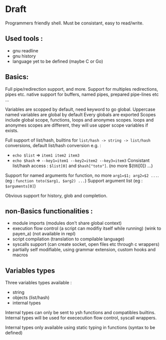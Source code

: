 
# Draft

Programmers friendly shell. Must be consistant, easy to read/write.

## Used tools :

- gnu readline 
- gnu history
- language yet to be defined (maybe C or Go)

## Basics:

Full pipe/redirection support, and more. Support for multiples redirections, pipes etc.
native support for buffers, named pipes,  prepared pipe-lines etc ...

Variables are scopped by default, need keyword to go global.
Uppercase named variables are global by default
Every globals are exported
Scopes include global scope, functions, loops and anonymes scopes. loops and anonymes scopes are different, they will use upper scope variables if exists.

Full support of list/hash, builtins for `list/hash -> string -> list/hash` conversions, default list/hash conversion
e.g. :
- `echo $list` => `item1 item2 item3`
- `echo $hash` => `--key1=item1 --key2=item2 --key3=item3`
Consistant list/hash access : `$list[0]` and `$hash["toto"]`. (no more ${titi[0]} ...)

Support for named arguments for function, no more `arg1=$1; arg2=$2 ...`. (eg : `function toto($arg1, $arg2) ...`)
Support argument list (eg : `$arguments[0]`)

Obvious support for history, glob and completion.

## non-Basics functionalities :

- module imports (modules don't share global context)
- execution flow control (a script can modifiy itself while running) (wink to payen\_a) (not available in repl)
- script compilation (translation to compilable language)
- syscalls support (can create socket, open files etc through c wrappers)
- partially self modifiable, using grammar extension, custom hooks and macros

## Variables types

Three variables types available :
- string
- objects (list/hash)
- internal types

Internal types can only be sent to ysh functions and compatibles builtins. Internal types will be used for exececution flow control, syscall wrappers.

Internal types only available using static typing in functions (syntax to be defined)

